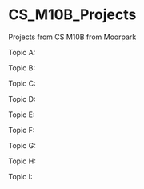 # CS_M10B_Projects
Projects from CS M10B from Moorpark

Topic A:

Topic B:

Topic C:

Topic D:

Topic E:

Topic F:

Topic G:

Topic H:

Topic I:
